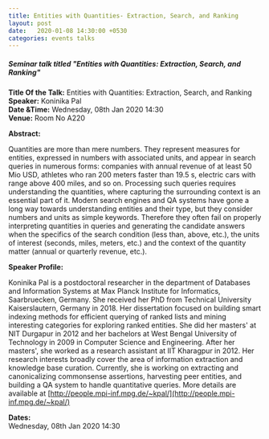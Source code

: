 ```yaml
---
title: Entities with Quantities- Extraction, Search, and Ranking
layout:	post
date:	2020-01-08 14:30:00 +0530
categories: events talks
---
```


##### **Seminar talk titled "Entities with Quantities: Extraction, Search, and Ranking"**  
**Title Of the Talk:** Entities with Quantities: Extraction, Search, and Ranking  
**Speaker:** Koninika Pal  
**Date &Time:** Wednesday, 08th Jan 2020 14:30  
**Venue:** Room No A220  

**Abstract:**

Quantities are more than mere numbers. They represent measures for entities, expressed in numbers with associated units, and appear in search queries in numerous forms: companies with annual revenue of at least 50 Mio USD, athletes who ran 200 meters faster than 19.5 s, electric cars with range above 400 miles, and so on. Processing such queries requires understanding the quantities, where capturing the surrounding context is an essential part of it. Modern search engines and QA systems have gone a long way towards understanding entities and their type,  but they consider numbers and units as simple keywords. Therefore they often fail on properly interpreting quantities in queries and generating the candidate answers when the specifics of the search condition (less than, above, etc.), the units of interest (seconds, miles, meters, etc.) and the context of the quantity matter (annual or quarterly revenue, etc.).  

**Speaker Profile:**  

Koninika Pal is a postdoctoral researcher in the department of Databases and Information Systems at Max Planck Institute for Informatics, Saarbruecken, Germany. She received her PhD from Technical University Kaiserslautern, Germany in 2018. Her dissertation focused on building smart indexing methods for efficient querying of ranked lists and mining interesting categories for exploring ranked entities. She did her masters' at NIT Durgapur in 2012 and her bachelors at West Bengal University of Technology in 2009 in Computer Science and Engineering. After her masters', she worked as a research assistant at IIT Kharagpur in 2012. Her research interests broadly cover the area of information extraction and knowledge base curation. Currently, she is working on extracting and canonicalizing commonsense assertions, harvesting peer entities, and building a QA system to handle quantitative queries. More details are available at [http://people.mpi-inf.mpg.de/~kpal/](http://people.mpi-inf.mpg.de/~kpal/)

**Dates:**  
Wednesday, 08th Jan 2020 14:30